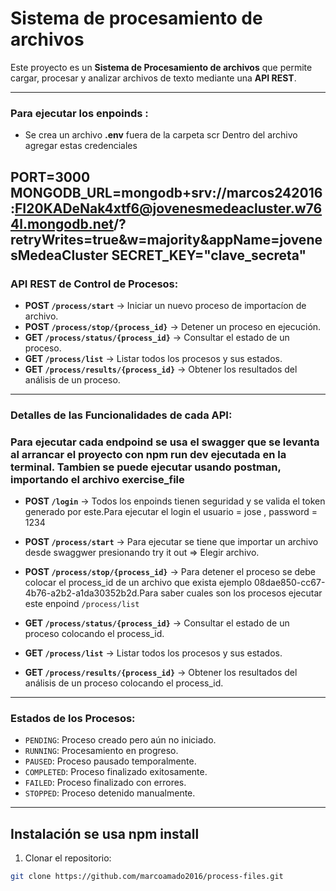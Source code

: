 # Sistema de procesamiento de archivos

Este proyecto es un **Sistema de Procesamiento de archivos** que permite cargar, procesar y analizar archivos de texto mediante una **API REST**.

---
### Para ejecutar los enpoinds :
- Se crea un archivo **.env** fuera de la carpeta scr
Dentro del archivo agregar estas credenciales

**PORT**=3000
**MONGODB_URL**=mongodb+srv://marcos242016:FI20KADeNak4xtf6@jovenesmedeacluster.w764l.mongodb.net/?retryWrites=true&w=majority&appName=jovenesMedeaCluster
**SECRET_KEY**="clave_secreta"
---

### API REST de Control de Procesos:

- **POST `/process/start`** → Iniciar un nuevo proceso de importacíon de archivo.
- **POST `/process/stop/{process_id}`** → Detener un proceso en ejecución.
- **GET `/process/status/{process_id}`** → Consultar el estado de un proceso.
- **GET `/process/list`** → Listar todos los procesos y sus estados.
- **GET `/process/results/{process_id}`** → Obtener los resultados del análisis de un proceso.

---

### Detalles de las Funcionalidades de cada API:

### Para ejecutar cada endpoind se usa el swagger que se levanta al arrancar el proyecto con npm run dev ejecutada en la terminal. Tambien se puede ejecutar usando postman, importando el archivo exercise_file
- **POST `/login`**  → Todos los enpoinds tienen seguridad y se valida el token generado por este.Para ejecutar el login el usuario = jose , password = 1234
- **POST `/process/start`** → Para ejecutar se tiene que importar un archivo desde swaggwer presionando try it out => Elegir archivo.

- **POST `/process/stop/{process_id}`** → Para detener el proceso se debe colocar el process_id de un archivo que exista ejemplo 08dae850-cc67-4b76-a2b2-a1da30352b2d.Para saber cuales son los procesos ejecutar este enpoind `/process/list`

- **GET `/process/status/{process_id}`** → Consultar el estado de un proceso colocando el process_id.
- **GET `/process/list`** → Listar todos los procesos y sus estados.
- **GET `/process/results/{process_id}`** → Obtener los resultados del análisis de un proceso colocando el process_id.

---

### Estados de los Procesos:

- `PENDING`: Proceso creado pero aún no iniciado.
- `RUNNING`: Procesamiento en progreso.
- `PAUSED`: Proceso pausado temporalmente.
- `COMPLETED`: Proceso finalizado exitosamente.
- `FAILED`: Proceso finalizado con errores.
- `STOPPED`: Proceso detenido manualmente.

---

## Instalación se usa npm install 

1. Clonar el repositorio:

```bash
git clone https://github.com/marcoamado2016/process-files.git
```
